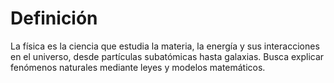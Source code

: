 # Definición

La física es la ciencia que estudia la materia, la energía y sus interacciones en el universo, desde partículas subatómicas hasta galaxias. Busca explicar fenómenos naturales mediante leyes y modelos matemáticos.

